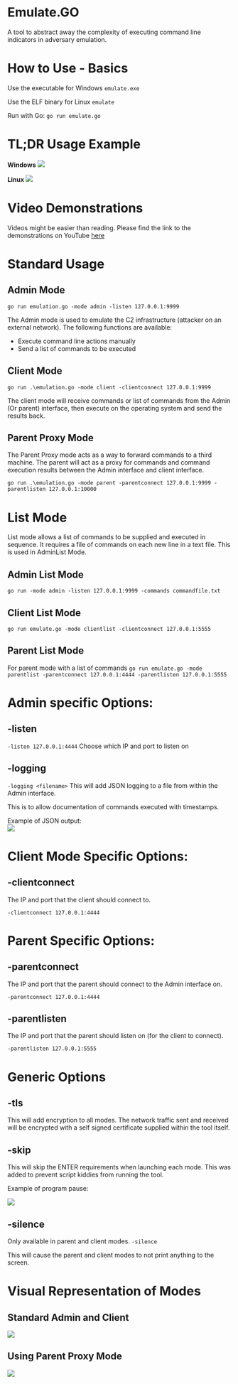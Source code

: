 # Emulate.GO
A tool to abstract away the complexity of executing command line indicators in adversary emulation.


# How to Use - Basics
Use the executable for Windows
`emulate.exe`

Use the ELF binary for Linux
`emulate`

Run with Go: `go run emulate.go`


# TL;DR Usage Example

**Windows**
![](images/image5.png)

**Linux**
![](images/image6.png)


# Video Demonstrations 
Videos might be easier than reading. Please find the link to the demonstrations on YouTube [here](https://www.youtube.com/watch?v=7OV9_Xw5urU&list=PLgdsY7EjXNsaO36rHr8D8cJdP1nlbpVip)

# Standard Usage
## Admin Mode
`go run emulation.go -mode admin -listen 127.0.0.1:9999`

The Admin mode is used to emulate the C2 infrastructure (attacker on an external network). The following functions are available:  
* Execute command line actions manually
* Send a list of commands to be executed


## Client Mode
`go run .\emulation.go -mode client -clientconnect 127.0.0.1:9999`

The client mode will receive commands or list of commands from the Admin (Or parent) interface, then execute on the operating system and send the results back.


## Parent Proxy Mode
The Parent Proxy mode acts as a way to forward commands to a third machine. The parent will act as a proxy for commands and command execution results between the Admin interface and client interface.

`go run .\emulation.go -mode parent -parentconnect 127.0.0.1:9999 -parentlisten 127.0.0.1:10000`




# List Mode
List mode allows a list of commands to be supplied and executed in sequence.
It requires a file of commands on each new line in a text file. This is used in AdminList Mode.

## Admin List Mode
` go run -mode admin -listen 127.0.0.1:9999 -commands commandfile.txt `

## Client List Mode
`go run emulate.go -mode clientlist -clientconnect 127.0.0.1:5555`

## Parent List Mode
For parent mode with a list of commands
`go run emulate.go -mode parentlist -parentconnect 127.0.0.1:4444 -parentlisten 127.0.0.1:5555`



# Admin specific Options:

## -listen
`-listen 127.0.0.1:4444`
Choose which IP and port to listen on

## -logging
`-logging <filename>`
This will add JSON logging to a file from within the Admin interface.

This is to allow documentation of commands executed with timestamps.

Example of JSON output:  
![](images/image1.png)


# Client Mode Specific Options:  

## -clientconnect
The IP and port that the client should connect to.

`-clientconnect 127.0.0.1:4444`



# Parent Specific Options:

## -parentconnect
The IP and port that the parent should connect to the Admin interface on.

`-parentconnect 127.0.0.1:4444`


## -parentlisten
The IP and port that the parent should listen on (for the client to connect).

`-parentlisten 127.0.0.1:5555`




# Generic Options

## -tls
This will add encryption to all modes. The network traffic sent and received will be encrypted with a self signed certificate supplied within the tool itself.


## -skip
This will skip the ENTER requirements when launching each mode. This was added to prevent script kiddies from running the tool.

Example of program pause:

![](images/image4.png)

## -silence
Only available in parent and client modes.
`-silence`

This will cause the parent and client modes to not print anything to the screen.



# Visual Representation of Modes

## Standard Admin and Client

![](images/image2.png)

## Using Parent Proxy Mode

![](images/image3.png)



